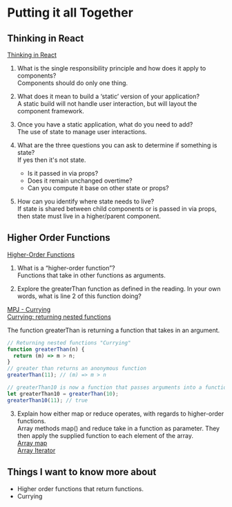 # Putting it all Together

## Thinking in React

[Thinking in React](https://reactjs.org/docs/thinking-in-react.html)

1. What is the single responsibility principle and how does it apply to components?\
   Components should do only one thing.

2. What does it mean to build a ‘static’ version of your application?\
   A static build will not handle user interaction, but will layout the component framework.

3. Once you have a static application, what do you need to add?\
   The use of state to manage user interactions.

4. What are the three questions you can ask to determine if something is state?\
   If yes then it's not state.

   - Is it passed in via props?
   - Does it remain unchanged overtime?
   - Can you compute it base on other state or props?

5. How can you identify where state needs to live?\
   If state is shared between child components or is passed in via props, then state must live in a higher/parent component.

## Higher Order Functions

[Higher-Order Functions](https://eloquentjavascript.net/05_higher_order.html#h_xxCc98lOBK)

1. What is a “higher-order function”?\
   Functions that take in other functions as arguments.

2. Explore the greaterThan function as defined in the reading. In your own words, what is line 2 of this function doing?

[MPJ - Currying](https://www.youtube.com/watch?v=iZLP4qOwY8I&list=PL0zVEGEvSaeEd9hlmCXrk5yUyqUag-n84&index=6)\
[Currying: returning nested functions](https://blog.bitsrc.io/understanding-currying-in-javascript-ceb2188c339)

The function greaterThan is returning a function that takes in an argument.

```javascript
// Returning nested functions "Currying"
function greaterThan(n) {
  return (m) => m > n;
}
// greater than returns an anonymous function
greaterThan(11); // (m) => m > n

// greaterThan10 is now a function that passes arguments into a function
let greaterThan10 = greaterThan(10);
greaterThan10(11); // true
```

3. Explain how either map or reduce operates, with regards to higher-order functions.\
   Array methods map() and reduce take in a function as parameter. They then apply the supplied function to each element of the array.  
   [Array map](https://developer.mozilla.org/en-US/docs/Web/JavaScript/Reference/Global_Objects/Array/map)\
   [Array Iterator](https://developer.mozilla.org/en-US/docs/Web/JavaScript/Reference/Global_Objects/Array/@@iterator)

## Things I want to know more about

- Higher order functions that return functions.
- Currying
